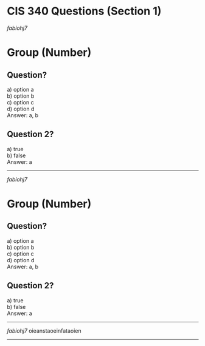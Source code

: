 # CIS 340 Questions (Section 1)

_fabiohj7_

# Group (Number)

## Question?

a) option a  
b) option b  
c) option c  
d) option d  
Answer: a, b

## Question 2?

a) true  
b) false  
Answer: a

---

_fabiohj7_

# Group (Number)

## Question?

a) option a  
b) option b  
c) option c  
d) option d  
Answer: a, b

## Question 2?

a) true  
b) false  
Answer: a

---
*fabiohj7*
oieanstaoeinfataoien  

---

